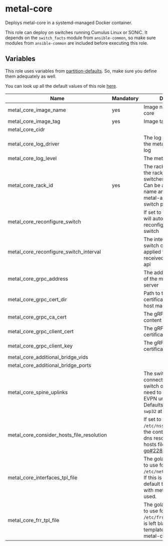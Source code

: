 # metal-core

Deploys metal-core in a systemd-managed Docker container.

This role can deploy on switches running Cumulus Linux or SONiC. It depends on the `switch_facts` module from `ansible-common`, so make sure modules from `ansible-common` are included before executing this role.

## Variables

This role uses variables from [partition-defaults](/partition). So, make sure you define them adequately as well.

You can look up all the default values of this role [here](defaults/main/main.yaml).

| Name                                      | Mandatory | Description                                                                                                                                                                |
| ----------------------------------------- | --------- | -------------------------------------------------------------------------------------------------------------------------------------------------------------------------- |
| metal_core_image_name                     | yes       | Image name of metal-core                                                                                                                                                   |
| metal_core_image_tag                      | yes       | Image tag of metal-core                                                                                                                                                    |
| metal_core_cidr                           |           |                                                                                                                                                                            |
| metal_core_log_driver                      |           | The log driver used for the metal-core container log                                                                                                                                                  |
| metal_core_log_level                      |           | The metal-core log level                                                                                                                                                   |
| metal_core_rack_id                        | yes       | The rack id describing the rack in which the leaf switches are contained. Can be a logical rack name and is used by the metal-api to identify the switch pair              |
| metal_core_reconfigure_switch             |           | If set to true, metal-core will automatically reconfigure files on the switch                                                                                              |
| metal_core_reconfigure_switch_interval    |           | The interval in which the switch config gets applied from information received from the metal-api                                                                          |
| metal_core_grpc_address                   |           | The address (host:port) of the metal-api gRPC server                                                                                                                       |
| metal_core_grpc_cert_dir                  |           | Path to the gRPC certificate files on the host machine                                                                                                                     |
| metal_core_grpc_ca_cert                   |           | The gRPC CA certificate content                                                                                                                                            |
| metal_core_grpc_client_cert               |           | The gRPC client certificate content                                                                                                                                        |
| metal_core_grpc_client_key                |           | The gRPC client certificate key content                                                                                                                                    |
| metal_core_additional_bridge_vids         |           |                                                                                                                                                                            |
| metal_core_additional_bridge_ports        |           |                                                                                                                                                                            |
| metal_core_spine_uplinks                  |           | The switch ports that connect a leaf to a spine switch or other ports that need to be part of the EVPN underlay fabric. Defaults to `swp31` and `swp32` at the metal-core. |
| metal_core_consider_hosts_file_resolution |           | If set to true mounts `/etc/nsswitch.conf` into the container to enable dns resolution with the hosts file (see [go#22846](https://github.com/golang/go/issues/22846))     |
| metal_core_interfaces_tpl_file            |           | The golang template file to use for rendering `/etc/network/interfaces`. If this is left blank the default template shipped with metal-core will be used.                  |
| metal_core_frr_tpl_file                   |           | The golang template file to use for rendering `/etc/frr/frr.conf`. If this is left blank the default template shipped with metal-core will be used.                        |
